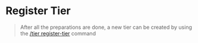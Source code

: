 # Register Tier

> After all the preparations are done, a new tier can be created by using the [/tier register-tier](proompter-documentation/slash-command/tier.md####/tier%20register-tier) command
